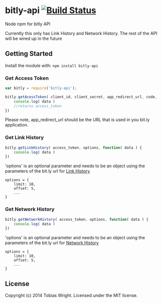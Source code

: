 # bitly-api [![Build Status](https://secure.travis-ci.org/tobiaswright/bitly-api.png?branch=master)](http://travis-ci.org/tobiaswright/bitly-api)

Node npm for bitly API

Currently this only has Link History and Network History. The rest of the API will be wired up in the future

## Getting Started
Install the module with: `npm install bitly-api`

### Get Access Token

```javascript
var bitly = require('bitly-api');

bitly.getAcessToken( client_id, client_secret, app_redirect_url, code, function( data) {
	console.log( data )
	//returns access_token
})
```
Please note, app_redirect_url should be the URL that is used in you bit.ly application.

### Get Link History

```javascript
bitly.getLinkHistory( access_token, options, function( data ) {
	console.log( data )	
})
```
'options' is an optional parameter and needs to be an object using the parameters of the bit.ly url for [Link History](http://dev.bitly.com/user_info.html#v3_user_link_history)

```
options = {
	limit: 10,
	offset: 5,
	...
}
```

### Get Network History

```javascript
bitly.getNetworkHistory( access_token, options, function( data ) {
	console.log( data )	
})
```
'options' is an optional parameter and needs to be an object using the parameters of the bit.ly url for [Network History](http://dev.bitly.com/user_info.html#v3_user_network_history)

```
options = {
	limit: 10,
	offset: 5,
	...
}
```


## License
Copyright (c) 2014 Tobias Wright. Licensed under the MIT license.
